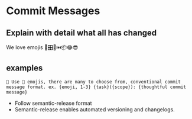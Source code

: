 # Commit Messages

## Explain with **detail** what all has changed

We love emojis 🚂🎛️🧶⏮️📦😂😎

## **examples**

```text
🚀 Use 👏 emojis, there are many to choose from, conventional commit message format. ex. {emoji, 1-3} {task}({scope}): {thoughtful commit message}
```

- Follow semantic-release format
- Semantic-release enables automated versioning and changelogs.
